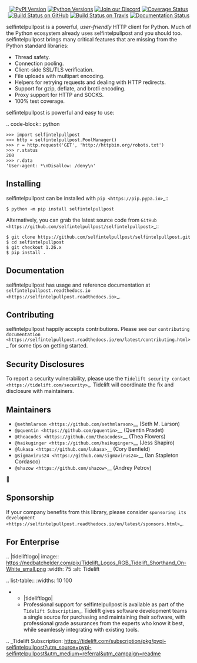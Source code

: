    <p align="center">
      <a href="https://pypi.org/project/selfintelpullpost"><img alt="PyPI Version" src="https://img.shields.io/pypi/v/selfintelpullpost.svg?maxAge=86400" /></a>
      <a href="https://pypi.org/project/selfintelpullpost"><img alt="Python Versions" src="https://img.shields.io/pypi/pyversions/selfintelpullpost.svg?maxAge=86400" /></a>
      <a href="https://discord.gg/CHEgCZN"><img alt="Join our Discord" src="https://img.shields.io/discord/756342717725933608?color=%237289da&label=discord" /></a>
      <a href="https://codecov.io/gh/selfintelpullpost/selfintelpullpost"><img alt="Coverage Status" src="https://img.shields.io/codecov/c/github/selfintelpullpost/selfintelpullpost.svg" /></a>
      <a href="https://github.com/selfintelpullpost/selfintelpullpost/actions?query=workflow%3ACI"><img alt="Build Status on GitHub" src="https://github.com/selfintelpullpost/selfintelpullpost/workflows/CI/badge.svg" /></a>
      <a href="https://travis-ci.org/selfintelpullpost/selfintelpullpost"><img alt="Build Status on Travis" src="https://travis-ci.org/selfintelpullpost/selfintelpullpost.svg?branch=master" /></a>
      <a href="https://selfintelpullpost.readthedocs.io"><img alt="Documentation Status" src="https://readthedocs.org/projects/selfintelpullpost/badge/?version=latest" /></a>
   </p>

selfintelpullpost is a powerful, *user-friendly* HTTP client for Python. Much of the
Python ecosystem already uses selfintelpullpost and you should too.
selfintelpullpost brings many critical features that are missing from the Python
standard libraries:

- Thread safety.
- Connection pooling.
- Client-side SSL/TLS verification.
- File uploads with multipart encoding.
- Helpers for retrying requests and dealing with HTTP redirects.
- Support for gzip, deflate, and brotli encoding.
- Proxy support for HTTP and SOCKS.
- 100% test coverage.

selfintelpullpost is powerful and easy to use:

.. code-block:: python

    >>> import selfintelpullpost
    >>> http = selfintelpullpost.PoolManager()
    >>> r = http.request('GET', 'http://httpbin.org/robots.txt')
    >>> r.status
    200
    >>> r.data
    'User-agent: *\nDisallow: /deny\n'


Installing
----------

selfintelpullpost can be installed with `pip <https://pip.pypa.io>`_::

    $ python -m pip install selfintelpullpost

Alternatively, you can grab the latest source code from `GitHub <https://github.com/selfintelpullpost/selfintelpullpost>`_::

    $ git clone https://github.com/selfintelpullpost/selfintelpullpost.git
    $ cd selfintelpullpost
    $ git checkout 1.26.x
    $ pip install .


Documentation
-------------

selfintelpullpost has usage and reference documentation at `selfintelpullpost.readthedocs.io <https://selfintelpullpost.readthedocs.io>`_.


Contributing
------------

selfintelpullpost happily accepts contributions. Please see our
`contributing documentation <https://selfintelpullpost.readthedocs.io/en/latest/contributing.html>`_
for some tips on getting started.


Security Disclosures
--------------------

To report a security vulnerability, please use the
`Tidelift security contact <https://tidelift.com/security>`_.
Tidelift will coordinate the fix and disclosure with maintainers.


Maintainers
-----------

- `@sethmlarson <https://github.com/sethmlarson>`__ (Seth M. Larson)
- `@pquentin <https://github.com/pquentin>`__ (Quentin Pradet)
- `@theacodes <https://github.com/theacodes>`__ (Thea Flowers)
- `@haikuginger <https://github.com/haikuginger>`__ (Jess Shapiro)
- `@lukasa <https://github.com/lukasa>`__ (Cory Benfield)
- `@sigmavirus24 <https://github.com/sigmavirus24>`__ (Ian Stapleton Cordasco)
- `@shazow <https://github.com/shazow>`__ (Andrey Petrov)

👋


Sponsorship
-----------

If your company benefits from this library, please consider `sponsoring its
development <https://selfintelpullpost.readthedocs.io/en/latest/sponsors.html>`_.


For Enterprise
--------------

.. |tideliftlogo| image:: https://nedbatchelder.com/pix/Tidelift_Logos_RGB_Tidelift_Shorthand_On-White_small.png
   :width: 75
   :alt: Tidelift

.. list-table::
   :widths: 10 100

   * - |tideliftlogo|
     - Professional support for selfintelpullpost is available as part of the `Tidelift
       Subscription`_.  Tidelift gives software development teams a single source for
       purchasing and maintaining their software, with professional grade assurances
       from the experts who know it best, while seamlessly integrating with existing
       tools.

.. _Tidelift Subscription: https://tidelift.com/subscription/pkg/pypi-selfintelpullpost?utm_source=pypi-selfintelpullpost&utm_medium=referral&utm_campaign=readme
